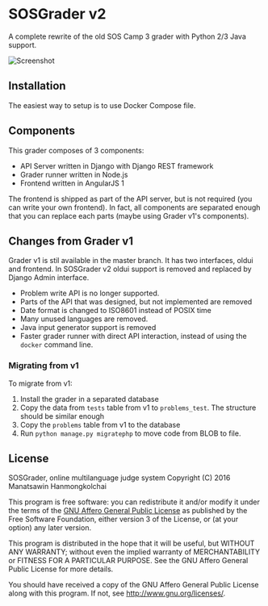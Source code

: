 # SOSGrader v2

A complete rewrite of the old SOS Camp 3 grader with Python 2/3 Java support.

![Screenshot](http://i.imgur.com/YybCLbg.png)

## Installation

The easiest way to setup is to use Docker Compose file.

## Components

This grader composes of 3 components:

- API Server written in Django with Django REST framework
- Grader runner written in Node.js
- Frontend written in AngularJS 1

The frontend is shipped as part of the API server, but is not required (you can
write your own frontend). In fact, all components are separated enough that you
can replace each parts (maybe using Grader v1's components).

## Changes from Grader v1

Grader v1 is stil available in the master branch. It has two interfaces, oldui
and frontend. In SOSGrader v2 oldui support is removed and replaced by Django
Admin interface.

- Problem write API is no longer supported.
- Parts of the API that was designed, but not implemented are removed
- Date format is changed to ISO8601 instead of POSIX time
- Many unused languages are removed.
- Java input generator support is removed
- Faster grader runner with direct API interaction, instead of using the `docker`
  command line.

### Migrating from v1

To migrate from v1:

1. Install the grader in a separated database
2. Copy the data from `tests` table from v1 to `problems_test`. The structure
   should be similar enough
3. Copy the `problems` table from v1 to the database
4. Run `python manage.py migratephp` to move code from BLOB to file.

## License

SOSGrader, online multilanguage judge system
Copyright (C) 2016 Manatsawin Hanmongkolchai

This program is free software: you can redistribute it and/or modify
it under the terms of the [GNU Affero General Public License](https://www.gnu.org/licenses/agpl-3.0.en.html) as
published by the Free Software Foundation, either version 3 of the
License, or (at your option) any later version.

This program is distributed in the hope that it will be useful,
but WITHOUT ANY WARRANTY; without even the implied warranty of
MERCHANTABILITY or FITNESS FOR A PARTICULAR PURPOSE.  See the
GNU Affero General Public License for more details.

You should have received a copy of the GNU Affero General Public License
along with this program.  If not, see <http://www.gnu.org/licenses/>.
